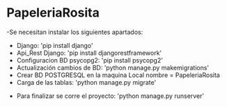 # PapeleriaRosita

-Se necesitan instalar los siguientes apartados:
* Django: 'pip install django'
* Api_Rest Django: 'pip install djangorestframework'
* Configuracion BD psycopg2: 'pip install psycopg2'
* Actualización cambios de BD: 'python manage.py makemigrations'
* Crear BD POSTGRESQL en la maquina Local nombre = PapeleriaRosita
* Carga de las tablas: 'python manage.py migrate'

- Para finalizar se corre el proyecto: 'python manage.py runserver'
 
